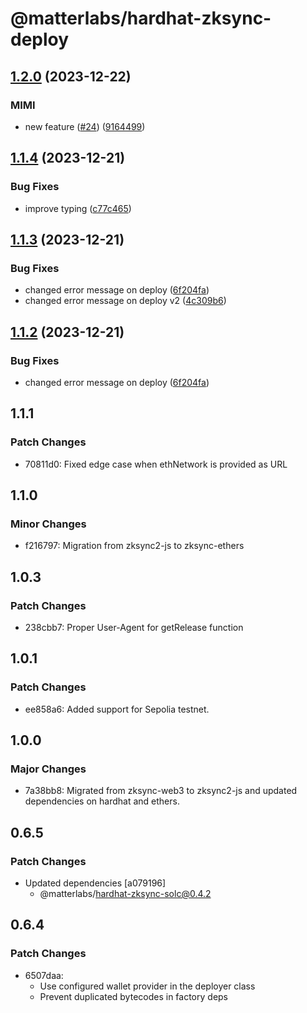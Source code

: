 # @matterlabs/hardhat-zksync-deploy

## [1.2.0](https://github.com/kiriyaga/test-worklows/compare/@matterlabs/hardhat-zksync-deploy-v1.1.4...@matterlabs/hardhat-zksync-deploy-v1.2.0) (2023-12-22)


### MIMI

* new feature ([#24](https://github.com/kiriyaga/test-worklows/issues/24)) ([9164499](https://github.com/kiriyaga/test-worklows/commit/91644994af67e8950ea506b6f471f0e819dd7e8a))

## [1.1.4](https://github.com/kiriyaga/test-worklows/compare/@matterlabs/hardhat-zksync-deploy-v1.1.3...@matterlabs/hardhat-zksync-deploy-v1.1.4) (2023-12-21)


### Bug Fixes

* improve typing ([c77c465](https://github.com/kiriyaga/test-worklows/commit/c77c4654dcf025c47783518a4453d5e9317ab0ca))

## [1.1.3](https://github.com/kiriyaga/test-worklows/compare/@matterlabs/hardhat-zksync-deploy-v1.1.2...@matterlabs/hardhat-zksync-deploy-v1.1.3) (2023-12-21)


### Bug Fixes

* changed error message on deploy ([6f204fa](https://github.com/kiriyaga/test-worklows/commit/6f204faf82ca7a690698fbaa143277a5188e6c46))
* changed error message on deploy v2 ([4c309b6](https://github.com/kiriyaga/test-worklows/commit/4c309b605ee4f87271d73dc35a6f5888f302cdd4))

## [1.1.2](https://github.com/kiriyaga/test-worklows/compare/@matterlabs/hardhat-zksync-deploy-v1.1.1...@matterlabs/hardhat-zksync-deploy-v1.1.2) (2023-12-21)


### Bug Fixes

* changed error message on deploy ([6f204fa](https://github.com/kiriyaga/test-worklows/commit/6f204faf82ca7a690698fbaa143277a5188e6c46))

## 1.1.1

### Patch Changes

- 70811d0: Fixed edge case when ethNetwork is provided as URL

## 1.1.0

### Minor Changes

- f216797: Migration from zksync2-js to zksync-ethers

## 1.0.3

### Patch Changes

- 238cbb7: Proper User-Agent for getRelease function

## 1.0.1

### Patch Changes

- ee858a6: Added support for Sepolia testnet.

## 1.0.0

### Major Changes

- 7a38bb8: Migrated from zksync-web3 to zksync2-js and updated dependencies on hardhat and ethers.

## 0.6.5

### Patch Changes

- Updated dependencies [a079196]
  - @matterlabs/hardhat-zksync-solc@0.4.2

## 0.6.4

### Patch Changes

- 6507daa:
  - Use configured wallet provider in the deployer class
  - Prevent duplicated bytecodes in factory deps
